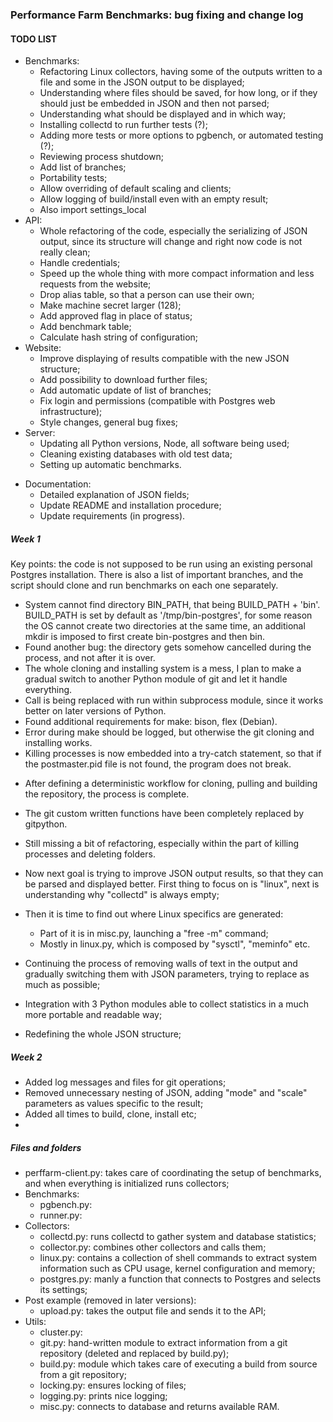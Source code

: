 ### Performance Farm Benchmarks: bug fixing and change log



#### TODO LIST

* Benchmarks:
  * Refactoring Linux collectors, having some of the outputs written to a file and some in the JSON output to be displayed;
  * Understanding where files should be saved, for how long, or if they should just be embedded in JSON and then not parsed;
  * Understanding what should be displayed and in which way;
  * Installing collectd to run further tests (?);
  * Adding more tests or more options to pgbench, or automated testing (?);
  * Reviewing process shutdown;
  * Add list of branches;
  * Portability tests;
  * Allow overriding of default scaling and clients;
  * Allow logging of build/install even with an empty result;
  * Also import settings_local
* API:
  * Whole refactoring of the code, especially the serializing of JSON output, since its structure will change and right now code is not really clean;
  * Handle credentials;
  * Speed up the whole thing with more compact information and less requests from the website;
  * Drop alias table, so that a person can use their own;
  * Make machine secret larger (128);
  * Add approved flag in place of status;
  * Add benchmark table;
  * Calculate hash string of configuration;
* Website:
  * Improve displaying of results compatible with the new JSON structure;
  * Add possibility to download further files;
  * Add automatic update of list of branches;
  * Fix login and permissions (compatible with Postgres web infrastructure);
  * Style changes, general bug fixes;
* Server:
  * Updating all Python versions, Node, all software being used;
  * Cleaning existing databases with old test data;
  * Setting up automatic benchmarks.

+ Documentation:
  + Detailed explanation of JSON fields;
  + Update README and installation procedure;
  + Update requirements (in progress).



##### Week 1

Key points: the code is not supposed to be run using an existing personal Postgres installation. There is also a list of important branches, and the script should clone and run benchmarks on each one separately. 

- System cannot find directory BIN_PATH, that being BUILD_PATH + 'bin'.
  BUILD_PATH is set by default as '/tmp/bin-postgres', for some reason the OS cannot create two directories at the same time, an additional mkdir is imposed to first create bin-postgres and then bin.
- Found another bug: the directory gets somehow cancelled during the process, and not after it is over.
- The whole cloning and installing system is a mess, I plan to make a gradual switch to another Python module of git and let it handle everything.
- Call is being replaced with run within subprocess module, since it works better on later versions of Python.
- Found additional requirements for make: bison, flex (Debian).
- Error during make should be logged, but otherwise the git cloning and installing works.
- Killing processes is now embedded into a try-catch statement, so that if the postmaster.pid file is not found, the program does not break.

* After defining a deterministic workflow for cloning, pulling and building the repository, the process is complete.
* The git custom written functions have been completely replaced by gitpython.
* Still missing a bit of refactoring, especially within the part of killing processes and deleting folders.
* Now next goal is trying to improve JSON output results, so that they can be parsed and displayed better. First thing to focus on is "linux", next is understanding why "collectd" is always empty;
* Then it is time to find out where Linux specifics are generated:
  * Part of it is in misc.py, launching a "free -m" command;
  * Mostly in linux.py, which is composed by "sysctl", "meminfo" etc.

* Continuing the process of removing walls of text in the output and gradually switching them with JSON parameters, trying to replace as much as possible;
* Integration with 3 Python modules able to collect statistics in a much more portable and readable way;
* Redefining the whole JSON structure;



##### Week 2

* Added log messages and files for git operations;
* Removed unnecessary nesting of JSON, adding "mode" and "scale" parameters as values specific to the result;
* Added all times to build, clone, install etc;
* 



##### Files and folders

* perffarm-client.py: takes care of coordinating the setup of benchmarks, and when everything is initialized runs collectors;
* Benchmarks:
  * pgbench.py:
  * runner.py: 
* Collectors:
  * collectd.py: runs collectd to gather system and database statistics;
  * collector.py: combines other collectors and calls them;
  * linux.py: contains a collection of shell commands to extract system information such as CPU usage, kernel configuration and memory;
  * postgres.py: manly a function that connects to Postgres and selects its settings;
* Post example (removed in later versions): 
  * upload.py: takes the output file and sends it to the API;
* Utils: 
  * cluster.py: 
  * git.py: hand-written module to extract information from a git repository (deleted and replaced by build.py);
  * build.py: module which takes care of executing a build from source from a git repository;
  * locking.py: ensures locking of files;
  * logging.py: prints nice logging;
  * misc.py: connects to database and returns available RAM.

